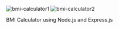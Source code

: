 ![bmi-calculator1](https://user-images.githubusercontent.com/44447609/126913102-6a45d7c2-11a0-45f2-86be-e0fb109502d6.PNG)
![bmi-calculator2](https://user-images.githubusercontent.com/44447609/126913103-c8b913ac-0eb5-42c7-943d-6a380431c8d9.PNG)

 BMI Calculator using Node.js and Express.js
